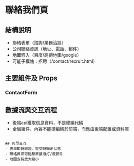 # 聯絡我們頁

## 結構說明
- 聯絡表單（諮詢/業務洽談）
- 公司聯絡資訊（地址、電話、郵件）
- 地圖嵌入（百度/高德地圖/google）
- 可能子模塊：招聘（/contact/recruit.html）

## 主要組件及 Props
### ContactForm
## 數據流與交互流程
- 後端api獲取信息資料，不是硬編代碼
- 全局組件，內容不能硬編碼於前端，而應由後端配置或資料庫
```

## 典型交互
- 表單即時驗證、提交時顯示狀態
- 聯絡資訊可點擊直接撥打/發郵件
- 地圖支持放大縮小
